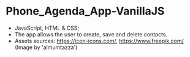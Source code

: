 # Phone_Agenda_App-VanillaJS
- JavaScript, HTML & CSS;
- The app allows the user to create, save and delete contacts.
- Assets sources:
  https://icon-icons.com/,
  https://www.freepik.com/ (Image by 'almumtazza')
